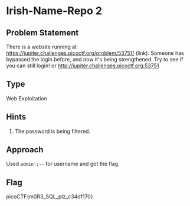 # Irish-Name-Repo 2

## Problem Statement

There is a website running at https://jupiter.challenges.picoctf.org/problem/53751/ (link). Someone has bypassed the login before, and now it's being strengthened. Try to see if you can still login! or http://jupiter.challenges.picoctf.org:53751

## Type

Web Exploitation

## Hints

1. The password is being filtered.

## Approach
Used `admin';--` for username and got the flag.

## Flag

picoCTF{m0R3_SQL_plz_c34df170}